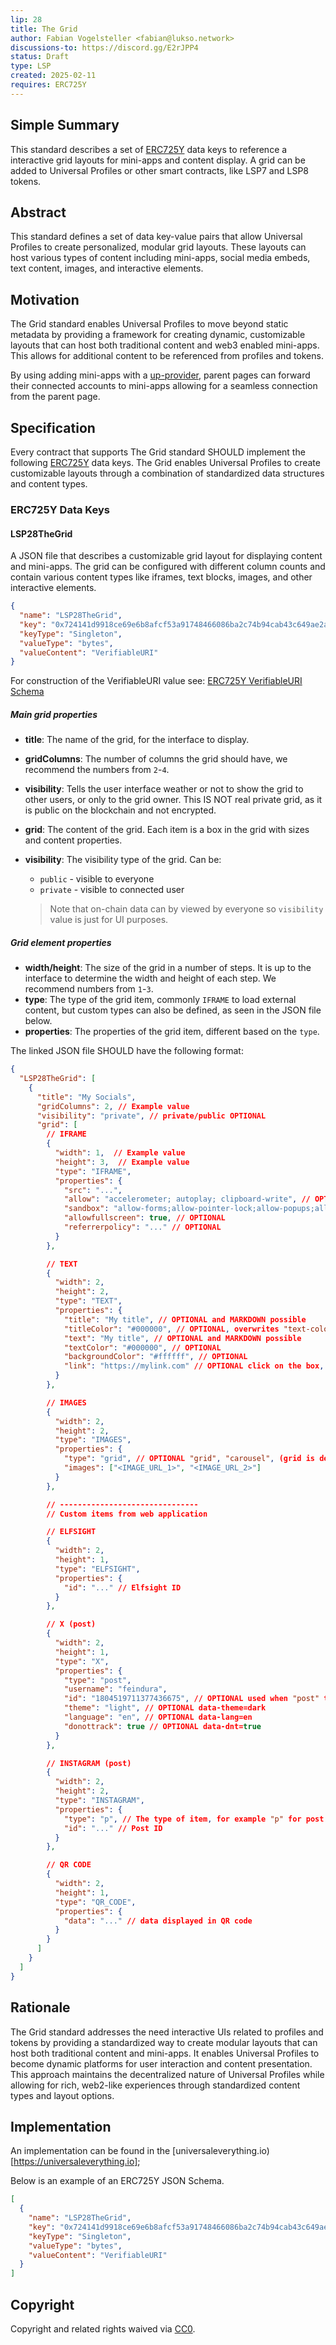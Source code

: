 ```yaml
---
lip: 28
title: The Grid
author: Fabian Vogelsteller <fabian@lukso.network>
discussions-to: https://discord.gg/E2rJPP4
status: Draft
type: LSP
created: 2025-02-11
requires: ERC725Y
---
```


## Simple Summary

This standard describes a set of [ERC725Y](https://github.com/ethereum/EIPs/blob/master/EIPS/eip-725.md) data keys to reference a interactive grid layouts for mini-apps and content display. A grid can be added to Universal Profiles or other smart contracts, like LSP7 and LSP8 tokens.

## Abstract

This standard defines a set of data key-value pairs that allow Universal Profiles to create personalized, modular grid layouts. These layouts can host various types of content including mini-apps, social media embeds, text content, images, and interactive elements.

## Motivation

The Grid standard enables Universal Profiles to move beyond static metadata by providing a framework for creating dynamic, customizable layouts that can host both traditional content and web3 enabled mini-apps. This allows for additional content to be referenced from profiles and tokens.

By using adding mini-apps with a [up-provider](https://github.com/lukso-network/tools-up-provider), parent pages can forward their connected accounts to mini-apps allowing for a seamless connection from the parent page.

## Specification

Every contract that supports The Grid standard SHOULD implement the following [ERC725Y](https://github.com/ethereum/EIPs/blob/master/EIPS/eip-725.md) data keys. The Grid enables Universal Profiles to create customizable layouts through a combination of standardized data structures and content types.

### ERC725Y Data Keys

#### LSP28TheGrid

A JSON file that describes a customizable grid layout for displaying content and mini-apps. The grid can be configured with different column counts and contain various content types like iframes, text blocks, images, and other interactive elements.

```json
{
  "name": "LSP28TheGrid",
  "key": "0x724141d9918ce69e6b8afcf53a91748466086ba2c74b94cab43c649ae2ac23ff",
  "keyType": "Singleton",
  "valueType": "bytes",
  "valueContent": "VerifiableURI"
}
```

For construction of the VerifiableURI value see: [ERC725Y VerifiableURI Schema](./LSP-2-ERC725YJSONSchema.md#VerifiableURI)

##### Main grid properties

- **title**: The name of the grid, for the interface to display.
- **gridColumns**: The number of columns the grid should have, we recommend the numbers from `2`-`4`.
- **visibility**: Tells the user interface weather or not to show the grid to other users, or only to the grid owner. This IS NOT real private grid, as it is public on the blockchain and not encrypted.
- **grid**: The content of the grid. Each item is a box in the grid with sizes and content properties.
- **visibility**: The visibility type of the grid. Can be:

  - `public` - visible to everyone
  - `private` - visible to connected user

  > Note that on-chain data can by viewed by everyone so `visibility` value is just for UI purposes.

##### Grid element properties

- **width/height**: The size of the grid in a number of steps. It is up to the interface to determine the width and height of each step. We recommend numbers from `1`-`3`.
- **type**: The type of the grid item, commonly `IFRAME` to load external content, but custom types can also be defined, as seen in the JSON file below.
- **properties**: The properties of the grid item, different based on the `type`.

The linked JSON file SHOULD have the following format:

```json
{
  "LSP28TheGrid": [
    {
      "title": "My Socials",
      "gridColumns": 2, // Example value
      "visibility": "private", // private/public OPTIONAL
      "grid": [
        // IFRAME
        {
          "width": 1,  // Example value
          "height": 3,  // Example value
          "type": "IFRAME",
          "properties": {
            "src": "...",
            "allow": "accelerometer; autoplay; clipboard-write", // OPTIONAL
            "sandbox": "allow-forms;allow-pointer-lock;allow-popups;allow-same-orig;allow-scripts;allow-top-navigation", // OPTIONAL
            "allowfullscreen": true, // OPTIONAL
            "referrerpolicy": "..." // OPTIONAL
          }
        },

        // TEXT
        {
          "width": 2,
          "height": 2,
          "type": "TEXT",
          "properties": {
            "title": "My title", // OPTIONAL and MARKDOWN possible
            "titleColor": "#000000", // OPTIONAL, overwrites "text-color" for titles
            "text": "My title", // OPTIONAL and MARKDOWN possible
            "textColor": "#000000", // OPTIONAL
            "backgroundColor": "#ffffff", // OPTIONAL
            "link": "https://mylink.com" // OPTIONAL click on the box, opens link
          }
        },

        // IMAGES
        {
          "width": 2,
          "height": 2,
          "type": "IMAGES",
          "properties": {
            "type": "grid", // OPTIONAL "grid", "carousel", (grid is default)
            "images": ["<IMAGE_URL_1>", "<IMAGE_URL_2>"]
          }
        },

        // -------------------------------
        // Custom items from web application

        // ELFSIGHT
        {
          "width": 2,
          "height": 1,
          "type": "ELFSIGHT",
          "properties": {
            "id": "..." // Elfsight ID
          }
        },

        // X (post)
        {
          "width": 2,
          "height": 1,
          "type": "X",
          "properties": {
            "type": "post",
            "username": "feindura",
            "id": "1804519711377436675", // OPTIONAL used when "post" type
            "theme": "light", // OPTIONAL data-theme=dark
            "language": "en", // OPTIONAL data-lang=en
            "donottrack": true // OPTIONAL data-dnt=true
          }
        },

        // INSTAGRAM (post)
        {
          "width": 2,
          "height": 2,
          "type": "INSTAGRAM",
          "properties": {
            "type": "p", // The type of item, for example "p" for post
            "id": "..." // Post ID
          }
        },

        // QR CODE
        {
          "width": 2,
          "height": 1,
          "type": "QR_CODE",
          "properties": {
            "data": "..." // data displayed in QR code
          }
        }
      ]
    }
  ]
}
```

## Rationale

The Grid standard addresses the need interactive UIs related to profiles and tokens by providing a standardized way to create modular layouts that can host both traditional content and mini-apps. It enables Universal Profiles to become dynamic platforms for user interaction and content presentation. This approach maintains the decentralized nature of Universal Profiles while allowing for rich, web2-like experiences through standardized content types and layout options.

## Implementation

An implementation can be found in the [universaleverything.io)[https://universaleverything.io];

Below is an example of an ERC725Y JSON Schema.

```json
[
  {
    "name": "LSP28TheGrid",
    "key": "0x724141d9918ce69e6b8afcf53a91748466086ba2c74b94cab43c649ae2ac23ff",
    "keyType": "Singleton",
    "valueType": "bytes",
    "valueContent": "VerifiableURI"
  }
]
```

## Copyright

Copyright and related rights waived via [CC0](https://creativecommons.org/publicdomain/zero/1.0/).
